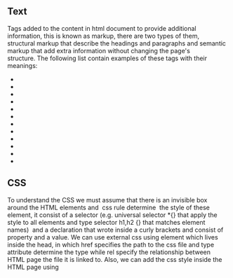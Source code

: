 <h2> Text </h2>
<p>Tags added to the content in html document to provide additional information, this is known as markup, there are two types of them, structural markup that describe the headings and paragraphs and semantic markup that add extra information without changing the page's structure. The following list contain examples of these tags with their meanings:
<ul>
<li h1 , h2 ...h6  are headings with different size, the largest one is h1 ></li>
<li  p inside angled bracket used to create a paragraph and b inside opening and closing tages make the character bold and we can use  b inside angled bracket to visually present a section in different way.></li>
<li i inside opening and closing tages make the character italic and i inside angled bracket used to present the section in the text that should be said in a different way.></li> 
<li  sup inside angled bracket contain superscript characters while subinside angled bracket  contain subscript characters></li>
<li br inside closing tag used to add a line break within a paragraph ></li>
<li hr inside closing tag  used to add horizontal rule between sections ></li>
<li strong inside angled bracket indicates that the content has strong important></li>
<li em  inside angled bracketindicates emphasis that minimal changes the meaning of the statement></li>
<li blockquote inside angled bracket used for long quote></li>
<li q inside angled bracket used for short quote></li> 
<li cite inside angled bracket refers to the location of the citation></li>
<li dfn inside angled bracket refers to detention of a new term></li>
<li  s inside angled bracket indicates something that is no longer accurate or relevant></li>
</ul>
<h2> CSS </h2></p>
<p> To understand the CSS we must assume that there is an invisible box around the HTML elements and  css rule determine  the style of these element, it consist of a selector (e.g. universal selector *{} that apply the style to all elements and type selector h1,h2 {} that matches element names)  and a declaration that wrote inside a curly brackets and consist of property and a value. We can use external css using <link> element which lives inside the head, in which href specifies the path to the css file and type attribute determine the type while rel specify the relationship between HTML page the file it is linked to. Also, we can add the css style inside the HTML page using <style> that lives inside the head.Writing css rules in a separate sheet had many advantages because there is no need to repeat the same code more than one time, we can change one css file to update all pages.</p>
<h2> Javascript </h2>

<p> JavascriptA script store the bits of information inside variables, we can change these information, declare the variable means creating it and giving it a name using a var as a keyword, after that we assign a value for that variable. We can store any type of information inside the variable which might be numeric ( any number ) or string ( any character inside ") or boolean which might be true or false.  The name of the variable must start with a letter and it can contain letters or numbers or dollar sign, it cannot be keywords and its case sensitive, it must indicate the kind of the information, if it consist of more than one word every word after the first one should start with capital letter. Arrays variables stores a list of values, we can access the values inside it only if they are a numbered list that start from 0. Expression result in a single value and rely on operators that might be mathematical, arithmetic or string.Decision consist of expression which is evaluated and give a value, on the other had a conditional statement which says what to do in a given  situation. We can evaluate a situation by comparing one value in the script to what we expect to be, the result will true or false, the operators include == equal to, != not equal to, === strict equal to, === strict not equal to, > greater than, < less than.Logical operators used to compare several comparison operators ( e.g. && AND, || OR, ! NOT). If statement evaluate a condition if it is true the code block executed, if .. else statement the first code executed while if it is false the second code block executed. Type coercion means the Javascript able to convert data type behind the scene to complete an operation. Loops check the condition and it runs the code as long the result is true (e.g. For, While, Do while), For loop use a counter that could be initialization, condition or update, switch statement compare a value to a predictive one, it can suggest default option of it doesn't  match.</p>